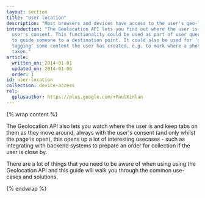 ```yaml
---
layout: section
title: "User location"
description: "Most browsers and devices have access to the user's geo-location. Learn how to work with the user's location in your site and apps."
introduction: "The Geolocation API lets you find out where the user is, always with the
  user's consent. This functionality could be used as part of user queries, e.g.
  to guide someone to a destination point. It could also be used for 'geo-
  tagging' some content the user has created, e.g. to mark where a photo was
  taken."
article:
  written_on: 2014-01-01
  updated_on: 2014-01-06
  order: 1
id: user-location
collection: device-access
rel:
  gplusauthor: https://plus.google.com/+PaulKinlan
---
```


{% wrap content %}

The Geolocation API also lets you watch where the user is and keep tabs on them as
they move around, always with the user's consent (and only whilst the page is open), this opens up a lot of interesting usecases - such as integrating with backend systems to prepare an order for collection if the user is close by.

There are a lot of things that you need to be aware of when using using the Geolocation API and this guide will walk you through the common use-cases and solutions.

{% endwrap %}

